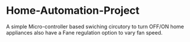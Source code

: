 Home-Automation-Project
=======================

A simple Micro-controller based swiching circutory to turn OFF/ON home appliances also have a Fane regulation option to vary fan speed.
